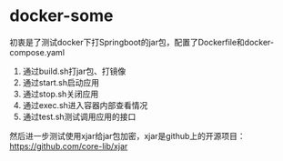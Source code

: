 # docker-some

初衷是了测试docker下打Springboot的jar包，配置了Dockerfile和docker-compose.yaml

1. 通过build.sh打jar包、打镜像
2. 通过start.sh启动应用
3. 通过stop.sh关闭应用
4. 通过exec.sh进入容器内部查看情况
5. 通过test.sh测试调用应用的接口

然后进一步测试使用xjar给jar包加密，xjar是github上的开源项目：https://github.com/core-lib/xjar






